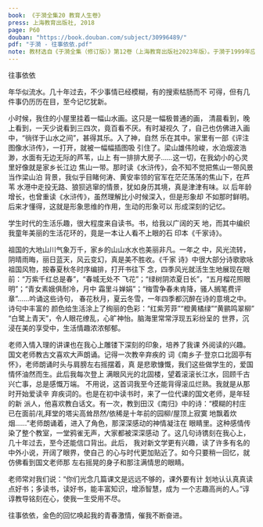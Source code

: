 ```yaml
---
book: 《于漪全集20 教育人生卷》
press: 上海教育出版社, 2018
page: P60
douban: "https://book.douban.com/subject/30996489/"
pdf: "于漪 - 往事依依.pdf"
note: 教材选自《于漪全集（修订版）》第12卷（上海教育出版社2023年版）。于漪于1999年应《中学生阅读》编辑部邀请而写的，曾在2001年入选苏教版初中语文教材七年级上册第6课。
---
```


往事依依

年华似流水。几十年过去，不少事情已经模糊，有的搜索枯肠而不
可得，但有几件事仍历历在目，至今记忆犹新。

小时候，我住的小屋里挂着一幅山水画。这只是一幅极普通的画，
清晨看到，晚上看到，一天少说看到三四次，竟百看不厌。有时凝视久
了，自己也仿佛进入画中，“徜徉于山水之间”，甚得其乐。入了神，自然
乐在其中。家里有一部《评注图像水浒传》，一打开，就被一幅幅插图吸
引住了。梁山雄伟险峻，水泊烟波浩渺，水面有无边无际的芦苇，山上
有一排排大房子……这一切，在我幼小的心灵里好像就是家乡长江边
焦山一带。那时读《水浒传》，会不知不觉把焦山一带风景当作梁山泊
背景，我似乎目睹何涛、黄安率领的官军在茫茫荡荡的焦山下，在芦苇
水港中走投无路、狼狈逃窜的情景，犹如身历其境，真是津津有味。以
后年龄增长，也曾重读《水浒传》，虽然理解比小时候深入，但是形象却
不如那时鲜明。后来才懂得，这就是形象思维的作用，生动的形象可以
形成深刻的记忆。

学生时代的生活乐趣，很大程度来自读书。书，给我以广阔的天
地，而其中编织我童年美丽的生活花环的，竟是一本让人看不上眼的石
印本《千家诗》。

祖国的大地山川气象万千，家乡的山山水水也美丽非凡。一年之
中，风光流转，阴晴雨晦，丽日蓝天，风云变幻，真是美不胜收。《千家
诗》中很大部分诗歌歌咏祖国风物，按春夏秋冬时序编排，打开书往下
念，四季风光就活生生地展现在眼前：“万紫千红总是春”，“春城无处不
飞花”；“绿树阴浓夏日长”，“五月榴花照眼明”；“青女素娥俱耐冷，月中
霜里斗婵娟”；“梅雪争春未肯降，骚人搁笔费评章”……吟诵这些诗句，
春花秋月，夏云冬雪，一年四季都沉醉在诗的意境之中。诗句中丰富的
颜色给生活涂上了绚丽的色彩：“红紫芳菲”“橙黄橘绿”“黄鹂鸣翠柳”
“白鹭上青天”，令人眼花缭乱，心旷神怡。脑海里常常浮现五彩纷呈的
世界，沉浸在美的享受中，生活情趣浓浓郁郁。

老师入情入理的讲课也在我心上雕镂下深刻的印象，培养了我课
外阅读的兴趣。国文老师教古文喜欢大声朗诵。记得一次教辛弃疾的
词《南乡子·登京口北固亭有怀》，老师朗诵时头与肩膀左右摇摆着，真
是悲歌慷慨，我们这些做学生的，爱国情怀油然而生。此后我每次登上
满眼风光的北固楼，望着滚滚长江水，回顾千古兴亡事，总是感慨万端。
不用说，这首词我至今还能背得滚瓜烂熟。我就是从那时开始爱读辛
弃疾词的。也是在初中读书时，来了一位代课的国文老师，是年轻的新
派人，他喜欢教白话文。有一次，教到田汉《南归》中的诗：“模糊的村庄
已在面前/礼拜堂的塔尖高耸昂然/依稀是十年前的园柳/屋顶上寂寞
地飘着炊烟……”老师朗诵着，进入了角色，那深深感动的神情凝注在
眼睛里。这种感情传染了整个教室，一堂鸦雀无声，大家都被深深感动
了。这几句诗镌刻在我心上，几十年过去，至今还能信口背出。此后，
我对新文学更有兴趣，读了许多有名的中外小说，开阔了眼界，使自己
的心与时代更加贴近了。如今只要稍一回忆，就仿佛看到国文老师那
左右摇晃的身子和那注满情思的眼睛。

老师常对我们说：“你们光念几篇课文是远远不够的，课外要有计
划地认认真真读点好书；多读书，读好书，能丰富知识，增添智慧，成为
一个志趣高尚的人。”谆谆教导铭刻在心，使我一生受用不尽。

往事依依，金色的回忆唤起我的青春激情，催我不断奋进。
